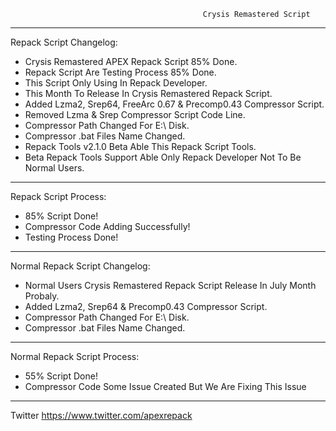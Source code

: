                                                Crysis Remastered Script
*************************************************************************************************
Repack Script Changelog:
- Crysis Remastered APEX Repack Script 85% Done.
- Repack Script Are Testing Process 85% Done.
- This Script Only Using In Repack Developer.
- This Month To Release In Crysis Remastered Repack Script.
- Added Lzma2, Srep64, FreeArc 0.67 & Precomp0.43 Compressor Script.
- Removed Lzma & Srep Compressor Script Code Line.
- Compressor Path Changed For E:\ Disk.
- Compressor .bat Files Name Changed.
- Repack Tools v2.1.0 Beta Able This Repack Script Tools.
- Beta Repack Tools Support Able Only Repack Developer Not To Be Normal Users.
*************************************************************************************************
 Repack Script Process:
- 85% Script Done!
- Compressor Code Adding Successfully!
- Testing Process Done!
**************************************************************************************************
Normal Repack Script Changelog:
- Normal Users Crysis Remastered Repack Script Release In July Month Probaly.
- Added Lzma2, Srep64 & Precomp0.43 Compressor Script.
- Compressor Path Changed For E:\ Disk.
- Compressor .bat Files Name Changed.
***************************************************************************************************
Normal Repack Script Process:
- 55% Script Done!
- Compressor Code Some Issue Created But We Are Fixing This Issue 
***************************************************************************************************

Twitter https://www.twitter.com/apexrepack
